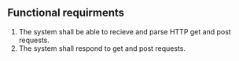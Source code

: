 ## Functional requirments
1. The system shall be able to recieve and parse HTTP get and post requests.
2. The system shall respond to get and post requests.

